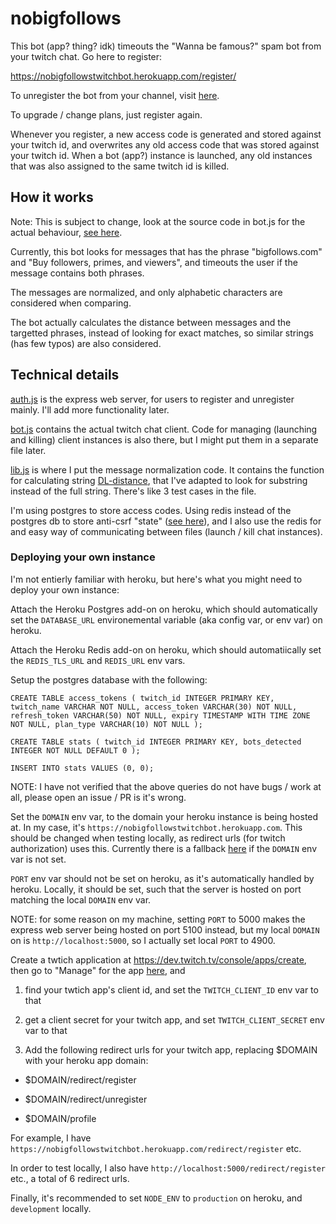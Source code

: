 # nobigfollows

This bot (app? thing? idk) timeouts the "Wanna be famous?" spam bot from your twitch chat. Go here to register:

https://nobigfollowstwitchbot.herokuapp.com/register/

To unregister the bot from your channel, visit [here](https://nobigfollowstwitchbot.herokuapp.com/register/).

To upgrade / change plans, just register again.

Whenever you register, a new access code is generated and stored against your twitch id, and overwrites any old access code that was stored against your twitch id. When a bot (app?) instance is launched, any old instances that was also assigned to the same twitch id is killed.

## How it works

Note: This is subject to change, look at the source code in bot.js for the actual behaviour, [see here](https://github.com/GeoffreyY/nobigfollows/blob/3d7e8cde5fa2a622513c1e605a1441101310ef24/bot.js#L22).

Currently, this bot looks for messages that has the phrase "bigfollows.com" and "Buy followers, primes, and viewers", and timeouts the user if the message contains both phrases.

The messages are normalized, and only alphabetic characters are considered when comparing.

The bot actually calculates the distance between messages and the targetted phrases, instead of looking for exact matches, so similar strings (has few typos) are also considered.

## Technical details

[auth.js](auth.js) is the express web server, for users to register and unregister mainly. I'll add more functionality later.

[bot.js](bot.js) contains the actual twitch chat client. Code for managing (launching and killing) client instances is also there, but I might put them in a separate file later.

[lib.js](lib.js) is where I put the message normalization code. It contains the function for calculating string [DL-distance](https://en.wikipedia.org/wiki/Damerau%E2%80%93Levenshtein_distance), that I've adapted to look for substring instead of the full string. There's like 3 test cases in the file.

I'm using postgres to store access codes. Using redis instead of the postgres db to store anti-csrf "state" ([see here](https://dev.twitch.tv/docs/authentication/getting-tokens-oauth#oauth-authorization-code-flow)), and I also use the redis for and easy way of communicating between files (launch / kill chat instances).

### Deploying your own instance

I'm not entierly familiar with heroku, but here's what you might need to deploy your own instance:

Attach the Heroku Postgres add-on on heroku, which should automatically set the `DATABASE_URL` environemental variable (aka config var, or env var) on heroku.

Attach the Heroku Redis add-on on heroku, which should automatiically set the `REDIS_TLS_URL` and `REDIS_URL` env vars.

Setup the postgres database with the following:

`CREATE TABLE access_tokens ( twitch_id INTEGER PRIMARY KEY, twitch_name VARCHAR NOT NULL, access_token VARCHAR(30) NOT NULL, refresh_token VARCHAR(50) NOT NULL, expiry TIMESTAMP WITH TIME ZONE NOT NULL, plan_type VARCHAR(10) NOT NULL );`

`CREATE TABLE stats ( twitch_id INTEGER PRIMARY KEY, bots_detected INTEGER NOT NULL DEFAULT 0 );`

`INSERT INTO stats VALUES (0, 0);`

NOTE: I have not verified that the above queries do not have bugs / work at all, please open an issue / PR is it's wrong.

Set the `DOMAIN` env var, to the domain your heroku instance is being hosted at. In my case, it's `https://nobigfollowstwitchbot.herokuapp.com`. This should be changed when testing locally, as redirect urls (for twitch authorization) uses this. Currently there is a fallback [here](https://github.com/GeoffreyY/nobigfollows/blob/eb96638707c1699ad4f1cb6fc64a8449ec45e88c/auth.js#L21) if the `DOMAIN` env var is not set.

`PORT` env var should not be set on heroku, as it's automatically handled by heroku. Locally, it should be set, such that the server is hosted on port matching the local `DOMAIN` env var.

NOTE: for some reason on my machine, setting `PORT` to 5000 makes the express web server being hosted on port 5100 instead, but my local `DOMAIN` on is `http://localhost:5000`, so I actually set local `PORT` to 4900.

Create a twtich application at https://dev.twitch.tv/console/apps/create, then go to "Manage" for the app [here](https://dev.twitch.tv/console/apps), and

1. find your twtich app's client id, and set the `TWITCH_CLIENT_ID` env var to that

2. get a client secret for your twitch app, and set `TWITCH_CLIENT_SECRET` env var to that

3. Add the following redirect urls for your twitch app, replacing $DOMAIN with your heroku app domain:

- $DOMAIN/redirect/register

- $DOMAIN/redirect/unregister

- $DOMAIN/profile

For example, I have `https://nobigfollowstwitchbot.herokuapp.com/redirect/register` etc.

In order to test locally, I also have `http://localhost:5000/redirect/register` etc., a total of 6 redirect urls.

Finally, it's recommended to set `NODE_ENV` to `production` on heroku, and `development` locally.
